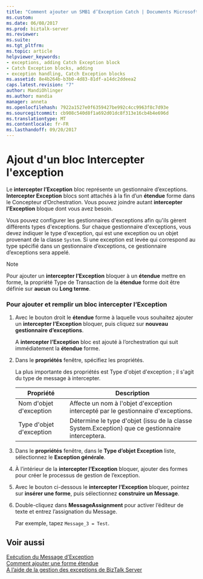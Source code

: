 ```yaml
---
title: "Comment ajouter un SMB1 d’Exception Catch | Documents Microsoft"
ms.custom: 
ms.date: 06/08/2017
ms.prod: biztalk-server
ms.reviewer: 
ms.suite: 
ms.tgt_pltfrm: 
ms.topic: article
helpviewer_keywords:
- exceptions, adding Catch Exception block
- Catch Exception blocks, adding
- exception handling, Catch Exception blocks
ms.assetid: 8e4b264b-b3b0-4d83-81df-a14dc2ddeea2
caps.latest.revision: "7"
author: MandiOhlinger
ms.author: mandia
manager: anneta
ms.openlocfilehash: 7922a1527e0f6359427be992c4cc9963f8c7d93e
ms.sourcegitcommit: cb908c540d8f1a692d01dc8f313e16cb4b4e696d
ms.translationtype: MT
ms.contentlocale: fr-FR
ms.lasthandoff: 09/20/2017
---
```

# <a name="how-to-add-a-catch-exception-block"></a>Ajout d'un bloc Intercepter l'exception
Le **intercepter l’Exception** bloc représente un gestionnaire d’exceptions. **Intercepter Exception** blocs sont attachés à la fin d’un **étendue** forme dans le Concepteur d’Orchestration. Vous pouvez joindre autant **intercepter l’Exception** bloque dont vous avez besoin.  
  
 Vous pouvez configurer les gestionnaires d'exceptions afin qu'ils gèrent différents types d'exceptions. Sur chaque gestionnaire d'exceptions, vous devez indiquer le type d'exception, qui est une exception ou un objet provenant de la classe `System`. Si une exception est levée qui correspond au type spécifié dans un gestionnaire d’exceptions, ce gestionnaire d’exceptions sera appelé.  
  
> [!NOTE]
>  Pour ajouter un **intercepter l’Exception** bloquer à un **étendue** mettre en forme, la propriété Type de Transaction de la **étendue** forme doit être définie sur **aucun** ou  **Long terme**.  
  
### <a name="to-add-and-populate-a-catch-exception-block"></a>Pour ajouter et remplir un bloc intercepter l’Exception  
  
1.  Avec le bouton droit le **étendue** forme à laquelle vous souhaitez ajouter un **intercepter l’Exception** bloquer, puis cliquez sur **nouveau gestionnaire d’exceptions**.  
  
     A **intercepter l’Exception** bloc est ajouté à l’orchestration qui suit immédiatement la **étendue** forme.  
  
2.  Dans le **propriétés** fenêtre, spécifiez les propriétés.  
  
     La plus importante des propriétés est Type d'objet d'exception ; il s'agit du type de message à intercepter.  
  
    |Propriété| Description|  
    |--------------|-----------------|  
    |Nom d'objet d'exception|Affecte un nom à l'objet d'exception intercepté par le gestionnaire d'exceptions.|  
    |Type d'objet d'exception|Détermine le type d'objet (issu de la classe System.Exception) que ce gestionnaire interceptera.|  
  
3.  Dans le **propriétés** fenêtre, dans le **Type d’objet Exception** liste, sélectionnez le **Exception générale**.  
  
4.  À l’intérieur de la **intercepter l’Exception** bloquer, ajouter des formes pour créer le processus de gestion de l’exception.  
  
5.  Avec le bouton ci-dessous le **intercepter l’Exception** bloquer, pointez sur **insérer une forme**, puis sélectionnez **construire un Message**.  
  
6.  Double-cliquez dans **MessageAssignment** pour activer l’éditeur de texte et entrez l’assignation du Message.  
  
     Par exemple, tapez `Message_3 = Test`.  
  
## <a name="see-also"></a>Voir aussi  
 [Exécution du Message d’Exception](../core/completing-the-exception-message5.md)   
 [Comment ajouter une forme étendue](../core/how-to-add-a-scope-shape2.md)   
 [À l’aide de la gestion des exceptions de BizTalk Server](../core/using-biztalk-server-exception-handling3.md)